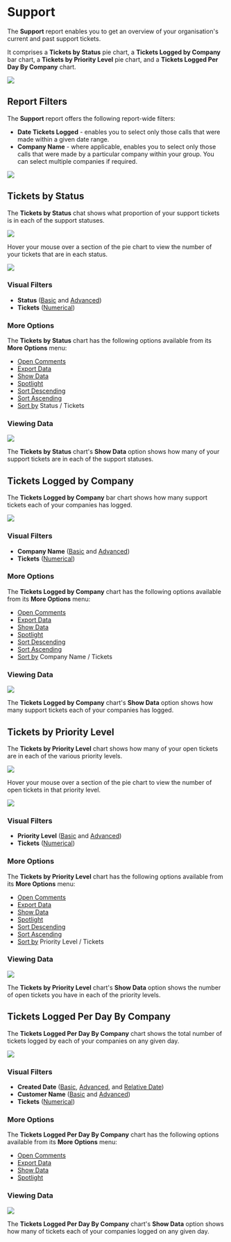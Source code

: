 # Support

The **Support** report enables you to get an overview of your organisation's current and past support tickets. 

It comprises a **Tickets by Status** pie chart, a **Tickets Logged by Company** bar chart, a **Tickets by Priority Level**  pie chart, and a **Tickets Logged Per Day By Company** chart.

<a href="../images/reports/support.png" target="_blank">
    <img src="../images/reports/support.png"/>
</a>

## Report Filters

The **Support** report offers the following report-wide filters:

* **Date Tickets Logged** - enables you to select only those calls that were made within a given date range.
* **Company Name** - where applicable, enables you to select only those calls that were made by a particular company within your group. You can select multiple companies if required.

<a href="../images/reports/support-left-filter.png" target="_blank">
    <img src="../images/reports/support-left-filter.png"/>
</a>

## Tickets by Status

The **Tickets by Status** chat shows what proportion of your support tickets is in each of the support statuses.

<a href="../images/reports/support-by-status.png" target="_blank">
    <img src="../images/reports/support-by-status.png"/>
</a>

Hover your mouse over a section of the pie chart to view the number of your tickets that are in each status.

<a href="../images/reports/support-by-status-highlight.png" target="_blank">
    <img src="../images/reports/support-by-status-highlight.png"/>
</a>

### Visual Filters

* **Status** ([Basic](/reports/filters-options.html#using-basic-filters) and [Advanced](/reports/filters-options.html#using-advanced-filters))
* **Tickets** ([Numerical](/reports/filters-options.html#using-numerical-filters))

### More Options

The **Tickets by Status** chart has the following options available from its **More Options** menu:

* [Open Comments](/reports/filters-options.html#open-comments)
* [Export Data](/reports/filters-options.html#export-data)
* [Show Data](/reports/filters-options.html#show-data)
* [Spotlight](/reports/filters-options.html#spotlight)
* [Sort Descending](/reports/filters-options.html#sort-descending--ascending--sort-by)
* [Sort Ascending](/reports/filters-options.html#sort-descending--ascending--sort-by)
* [Sort by](/reports/filters-options.html#sort-descending--ascending--sort-by) Status / Tickets

### Viewing Data

<a href="../images/reports/support-by-status-data.png" target="_blank">
    <img src="../images/reports/support-by-status-data.png"/>
</a>

The **Tickets by Status** chart's **Show Data** option shows how many of your support tickets are in each of the support statuses.

## Tickets Logged by Company

The **Tickets Logged by Company** bar chart shows how many support tickets each of your companies has logged.

<a href="../images/reports/support-by-company.png" target="_blank">
    <img src="../images/reports/support-by-company.png"/>
</a>

### Visual Filters

* **Company Name** ([Basic](/reports/filters-options.html#using-basic-filters) and [Advanced](/reports/filters-options.html#using-advanced-filters))
* **Tickets** ([Numerical](/reports/filters-options.html#using-numerical-filters))

### More Options

The **Tickets Logged by Company** chart has the following options available from its **More Options** menu:

* [Open Comments](/reports/filters-options.html#open-comments)
* [Export Data](/reports/filters-options.html#export-data)
* [Show Data](/reports/filters-options.html#show-data)
* [Spotlight](/reports/filters-options.html#spotlight)
* [Sort Descending](/reports/filters-options.html#sort-descending--ascending--sort-by)
* [Sort Ascending](/reports/filters-options.html#sort-descending--ascending--sort-by)
* [Sort by](/reports/filters-options.html#sort-descending--ascending--sort-by) Company Name / Tickets

### Viewing Data

<a href="../images/reports/support-by-company-data.png" target="_blank">
    <img src="../images/reports/support-by-company-data.png"/>
</a>

The **Tickets Logged by Company** chart's **Show Data** option shows how many support tickets each of your companies has logged.

## Tickets by Priority Level

The **Tickets by Priority Level** chart shows how many of your open tickets are in each of the various priority levels.

<a href="../images/reports/support-priority.png" target="_blank">
    <img src="../images/reports/support-priority.png"/>
</a>

Hover your mouse over a section of the pie chart to view the number of open tickets in that priority level.

<a href="../images/reports/support-priority-highlight.png" target="_blank">
    <img src="../images/reports/support-priority-highlight.png"/>
</a>

### Visual Filters

* **Priority Level** ([Basic](/reports/filters-options.html#using-basic-filters) and [Advanced](/reports/filters-options.html#using-advanced-filters))
* **Tickets** ([Numerical](/reports/filters-options.html#using-numerical-filters))

### More Options

The **Tickets by Priority Level** chart has the following options available from its **More Options** menu:

* [Open Comments](/reports/filters-options.html#open-comments)
* [Export Data](/reports/filters-options.html#export-data)
* [Show Data](/reports/filters-options.html#show-data)
* [Spotlight](/reports/filters-options.html#spotlight)
* [Sort Descending](/reports/filters-options.html#sort-descending--ascending--sort-by)
* [Sort Ascending](/reports/filters-options.html#sort-descending--ascending--sort-by)
* [Sort by](/reports/filters-options.html#sort-descending--ascending--sort-by) Priority Level / Tickets

### Viewing Data

<a href="../images/reports/support-priority-data.png" target="_blank">
    <img src="../images/reports/support-priority-data.png"/>
</a>

The **Tickets by Priority Level** chart's **Show Data** option shows the number of open tickets you have in each of the priority levels.

## Tickets Logged Per Day By Company

The **Tickets Logged Per Day By Company** chart shows the total number of tickets logged by each of your companies on any given day.

<a href="../images/reports/support-per-day.png" target="_blank">
    <img src="../images/reports/support-per-day.png"/>
</a>

### Visual Filters

* **Created Date** ([Basic](/reports/filters-options.html#using-basic-filters), [Advanced](/reports/filters-options.html#using-advanced-filters), and [Relative Date](/reports/filters-options.html#using-relative-date-filters))
* **Customer Name** ([Basic](/reports/filters-options.html#using-basic-filters) and [Advanced](/reports/filters-options.html#using-advanced-filters))
* **Tickets** ([Numerical](/reports/filters-options.html#using-numerical-filters))

### More Options

The **Tickets Logged Per Day By Company** chart has the following options available from its **More Options** menu:

* [Open Comments](/reports/filters-options.html#open-comments)
* [Export Data](/reports/filters-options.html#export-data)
* [Show Data](/reports/filters-options.html#show-data)
* [Spotlight](/reports/filters-options.html#spotlight)

### Viewing Data

<a href="../images/reports/support-per-day-data.png" target="_blank">
    <img src="../images/reports/support-per-day-data.png"/>
</a>

The **Tickets Logged Per Day By Company** chart's **Show Data** option shows how many of tickets each of your companies logged on any given day.